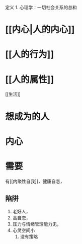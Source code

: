 定义
	1. 心理学：一切社会关系的总和

# [[内心|人的内心]]
# [[人的行为]]
# [[人的属性]]

[[生活]] 
# 想成为的人
# 内心
# 需要
有[[内聚性自我]]，健康自恋，
## 陷阱
1. 老好人，
2. 高自恋，
3. 压力与情绪管理能力无，
4. 心灵空间小
	1. 没有策略
